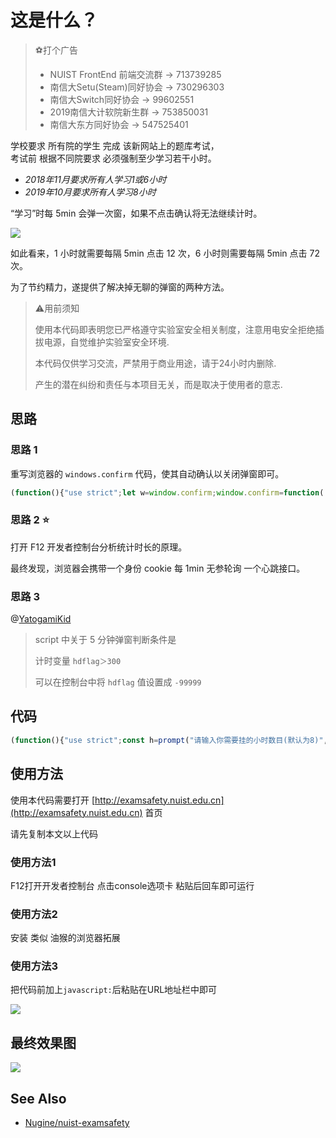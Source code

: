 # 这是什么？

> ⚽打个广告
> 
> - NUIST FrontEnd 前端交流群 -> 713739285
> - 南信大Setu(Steam)同好协会 -> 730296303
> - 南信大Switch同好协会 -> 99602551
> - 2019南信大计软院新生群 -> 753850031
> - 南信大东方同好协会 -> 547525401


学校要求 所有院的学生 完成 该新网站上的题库考试，<br/>考试前 根据不同院要求 必须强制至少学习若干小时。

- *2018年11月要求所有人学习1或6小时*
- *2019年10月要求所有人学习8小时*

“学习”时每 5min 会弹一次窗，如果不点击确认将无法继续计时。

![](assets/alertshot.png)

如此看来，1 小时就需要每隔 5min 点击 12 次，6 小时则需要每隔 5min 点击 72 次。

为了节约精力，遂提供了解决掉无聊的弹窗的两种方法。

> ⚠用前须知
> 
> 使用本代码即表明您已严格遵守实验室安全相关制度，注意用电安全拒绝插拔电源，自觉维护实验室安全环境.
> 
> 本代码仅供学习交流，严禁用于商业用途，请于24小时内删除. 
>
> 产生的潜在纠纷和责任与本项目无关，而是取决于使用者的意志.

## 思路

### 思路 1

重写浏览器的 `windows.confirm` 代码，使其自动确认以关闭弹窗即可。

```javascript
(function(){"use strict";let w=window.confirm;window.confirm=function(...args){if(args[0].indexOf("5分钟")>=0){return true}else{return w(...args)}}})();
```

### 思路 2 ⭐

打开 F12 开发者控制台分析统计时长的原理。

最终发现，浏览器会携带一个身份 cookie 每 1min 无参轮询 一个心跳接口。

### 思路 3

@[YatogamiKid](https://github.com/YatogamiKid)

> script 中关于 5 分钟弹窗判断条件是
> 
> 计时变量 `hdflag＞300`
> 
> 可以在控制台中将 `hdflag` 值设置成 `-99999`

## 代码

```javascript
(function(){"use strict";const h=prompt("请输入你需要挂的小时数目(默认为8)","8");let a_tm=0;setInterval(function(){a_tm%60==0?$.post("/exam_xuexi_online.php",{cmd:"xuexi_online"},function(n){n=JSON.parse(n),!n.shichang&&alert("未登录或系统错误"),$(".block-login .explanation li:first").html("<a class='changePassword loginCommonBtn'>最近一次发送请求:"+n.shichang+"</a>"),-1!=n.shichang.indexOf(`${h}时`)&&alert("挂完了"),console.log(n.shichang)}):$(".block-login .explanation li:eq(1)").html("<a class='changePassword loginCommonBtn'>挂题库时长:"+a_tm+"</a>"),a_tm++},1e3)})();
```

## 使用方法

使用本代码需要打开 [http://examsafety.nuist.edu.cn](http://examsafety.nuist.edu.cn) 首页

请先复制本文以上代码

### 使用方法1

F12打开开发者控制台 点击console选项卡 粘贴后回车即可运行

### 使用方法2

安装 类似 油猴的浏览器拓展

### 使用方法3

把代码前加上`javascript:`后粘贴在URL地址栏中即可

![](assets/usage.jpg)

## 最终效果图

![](assets/effect.png)


## See Also

- [Nugine/nuist-examsafety](https://github.com/Nugine/nuist-examsafety)
